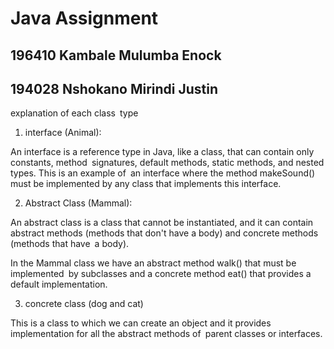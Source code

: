 
# Java Assignment

## 196410 Kambale Mulumba Enock
## 194028 Nshokano Mirindi Justin

explanation of each class type 

1. interface (Animal): 

An interface is a reference type in Java, like a class, that can contain only constants, method signatures, default methods, static methods, and nested types. This is an example of an interface where the method makeSound() must be implemented by any class that implements this interface.

2. Abstract Class (Mammal):

An abstract class is a class that cannot be instantiated, and it can contain abstract methods (methods that don't have a body) and concrete methods (methods that have a body).

In the Mammal class we have an abstract method walk() that must be implemented by subclasses and a concrete method eat() that provides a default implementation.

3. concrete class (dog and cat)

This is a class to which we can create an object and it provides implementation for all the abstract methods of parent classes or interfaces.
